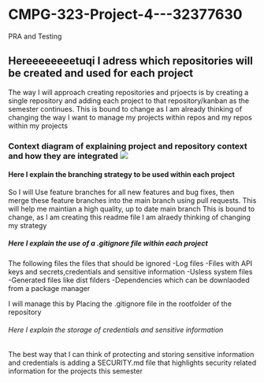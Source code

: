 # CMPG-323-Project-4---32377630
PRA and Testing

<h2> Hereeeeeeeetuqi I adress which repositories will be created and used for each project</h2>
<body> The way I will approach creating repositories and prjoects is by creating a single 
  repository and adding each project to that repository/kanban as the semester continues.
  This is bound to change as I am already thinking of changing the way I want to manage my projects within repos and my repos within my projects</body>
<h3> Context diagram of explaining project and repository context and how they are integrated 
<img src="Context_diagram.png"/>
</h3>
<h4>Here I explain the branching strategy to be used within each project </h4>
<body>So I will Use feature branches for all new features and bug fixes, then merge these feature branches into the main branch using pull requests.
This will help me maintian a high quality, up to date main branch
This is bound to change, as I am creating this readme file I am alraedy thinking of changing my strategy</body>
<h5>Here I explain the use of a .gitignore file within each project </h5>
<body> The following files the files that should be ignored 
-Log files
-Files with API keys and secrets,credentials and sensitive information
-Usless system files
-Generated files like dist filders
-Dependencies which can be downlaoded from a package manager

 I will manage this by Placing the .gitignore file in the rootfolder of the repository</body>

<h6>Here I explain the storage of credentials and sensitive information </h6>
<body>The best way that I can think of protecting and storing sensitive information and credentials is adding a SECURITY.md file that highlights security related information for the projects this semester </body>
